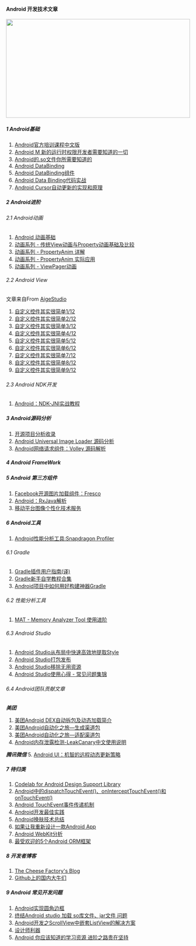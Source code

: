 
#### Android 开发技术文章

<div align="center">
  <img src="http://imglf0.nosdn.127.net/img/RElTd3RUQXRXekFIc3RjdlBJT3B1SUZpanpMcW1wb0o.jpg?imageView&thumbnail=1680x0&quality=96&stripmeta=0" width="100%" height="270">
</div>

##### 1 Android基础
1. [Android官方培训课程中文版](http://hukai.me/android-training-course-in-chinese)
14. [Android M 新的运行时权限开发者需要知道的一切](http://jijiaxin89.com/2015/08/30/Android-s-Runtime-Permission/)
15. [Android的.so文件你所需要知道的](http://www.jianshu.com/p/cb05698a1968)
16. [Android DataBinding](https://developer.android.com/intl/zh-cn/tools/data-binding/guide.html)
17. [Android DataBinding组件](http://www.apkbus.com/android-244769-1-1.html)
18. [Android Data Binding代码实战](http://www.aswifter.com/2015/07/11/android-data-binding-example/index.html)
19. [Android Cursor自动更新的实现和原理](http://kohoh1992.github.io/Cursor-Auto-Sync/)

##### 2 Android进阶
###### 2.1 Android动画
1. [Android 动画基础](http://www.lightskystreet.com/2015/05/23/anim_basic_knowledge/)
2. [动画系列 - 传统View动画与Property动画基础及比较](http://www.lightskystreet.com/2014/12/03/view-and-property-anim-knowldege-and-compare/)
3. [动画系列 - PropertyAnim 详解](http://www.lightskystreet.com/2014/12/04/propertyview-anim-analysis/)
4. [动画系列 - PropertyAnim 实际应用](http://www.lightskystreet.com/2014/12/10/propertyview-anim-practice/)
5. [动画系列 - ViewPager动画](http://www.lightskystreet.com/2014/12/15/viewpager-anim/)

###### 2.2 Android View
文章来自From [AigeStudio](http://blog.csdn.net/aigestudio)

1. [自定义控件其实很简单1/12](http://blog.csdn.net/aigestudio/article/details/41212583)
2. [自定义控件其实很简单2/12](http://blog.csdn.net/aigestudio/article/details/41316141)
3. [自定义控件其实很简单3/12](http://blog.csdn.net/aigestudio/article/details/41447349)
4. [自定义控件其实很简单4/12](http://blog.csdn.net/aigestudio/article/details/41799811)
5. [自定义控件其实很简单5/12](http://blog.csdn.net/aigestudio/article/details/41960507)
6. [自定义控件其实很简单6/12](http://blog.csdn.net/aigestudio/article/details/42677973)
7. [自定义控件其实很简单7/12](http://blog.csdn.net/aigestudio/article/details/42989325)
8. [自定义控件其实很简单8/12](http://blog.csdn.net/aigestudio/article/details/43378131)
9. [自定义控件其实很简单9/12](http://blog.csdn.net/aigestudio/article/details/43907299)

###### 2.3 Android NDK开发
1. [Android：NDK-JNI实战教程](http://yanbober.github.io/2015/02/14/android_studio_jni_1/)



##### 3 Android源码分析
1. [开源项目分析收录](http://codekk.com/open-source-project-analysis)
1. [Android Universal Image Loader 源码分析](http://codekk.com/open-source-project-analysis/detail/Android/huxian99/Android%20Universal%20Image%20Loader%20%E6%BA%90%E7%A0%81%E5%88%86%E6%9E%90)
2. [Android网络请求组件：Volley 源码解析](http://www.codekk.com/open-source-project-analysis/detail/Android/grumoon/Volley%20%E6%BA%90%E7%A0%81%E8%A7%A3%E6%9E%90)

##### 4 Android FrameWork
##### 5 Android 第三方组件
1. [Facebook开源图片加载组件：Fresco](http://fresco-cn.org)
2. [Android：RxJava解析](http://gank.io/post/560e15be2dca930e00da1083#toc_9)
3. [移动平台图像个性化技术服务](http://tusdk.com/)

##### 6 Android工具

1. [Android性能分析工具:Snapdragon Profiler](http://news.csdn.net/article.html?arcid=15827416&preview=1)

###### 6.1 Gradle
1. [Gradle插件用户指南(译)](http://rinvay.github.io/android/2015/03/26/Gradle-Plugin-User-Guide(Translation)/)
2. [Gradle新手自学教程合集](https://testerhome.com/topics/1867)
3. [Android项目中如何用好构建神器Gradle](http://www.csdn.net/article/2015-08-10/2825420/2)

###### 6.2 性能分析工具
1. [MAT - Memory Analyzer Tool 使用进阶](http://www.lightskystreet.com/2015/09/01/mat_usage/)

###### 6.3 Android Studio
1. [Android Studio从布局中快速高效地提取Style](http://www.jianshu.com/p/8c7ae2b653c7)
2. [Android Studio打包发布](http://m.blog.csdn.net/blog/r17171709/40860389#)
2. [Android Studio移除无用资源](http://tools.android.com/tech-docs/new-build-system/resource-shrinking)
3. [Android Studio使用心得 - 常见问题集锦](http://blog.csdn.net/codezjx/article/details/38669939)


###### 6.4 Android团队贡献文章
***美团***

1. [美团Android DEX自动拆包及动态加载简介](http://tech.meituan.com/mt-android-auto-split-dex.html)
2. [美团Android自动化之旅—生成渠道包](http://tech.meituan.com/mt-apk-packaging.html)
3. [美团Android自动化之旅—适配渠道包](http://tech.meituan.com/mt-apk-adaptation.html)
4. [Android内存泄露检测-LeakCanary中文使用说明](http://www.liaohuqiu.net/cn/posts/leak-canary-read-me/)

***腾讯微信***
5. [Android UI：机智的远程动态更新策略](http://mp.weixin.qq.com/s?__biz=MzA3NTYzODYzMg%3Cmark%3E&mid=214371233&idx=1&sn=b81b17b484953c30e41a8d838ef95d8f&scene=0&key=2877d24f51fa5384a18193ad1da816a8e59f207a4394d1a960e5c92937b7ec3007124a6d487e9ad0dfb1b27f50a112fb&ascene=0&uin=MTYzMjY2MTE1&pass_ticket=tQQvZQcHar%2FRoB0sRAZGHjbf3g6v4y8YiXYrgS2j1bM%3D)



##### 7 待归类

1. [Codelab for Android Design Support Library](http://inthecheesefactory.com/blog/android-design-support-library-codelab/en)
2. [Android中的dispatchTouchEvent()、onInterceptTouchEvent()和onTouchEvent()](http://blog.csdn.net/xyz_lmn/article/details/12517911)
3. [Android TouchEvent事件传递机制](http://blog.csdn.net/morgan_xww/article/details/9372285/)
4. [Android开发最佳实践](http://hukai.me/android-dev-patterns/)
5. [Android换肤技术总结](http://blog.zhaiyifan.cn/2015/09/10/Android%E6%8D%A2%E8%82%A4%E6%8A%80%E6%9C%AF%E6%80%BB%E7%BB%93/index.html)
6. [如果让我重新设计一款Android App](http://blog.csdn.net/ahence/article/details/47154419)
7. [Android WebKit分析](http://www.cnblogs.com/hibraincol/archive/2011/04/19/2020971.html)
10. [最受欢迎的5个Android ORM框架](http://www.codeceo.com/article/5-android-orm-framework.html)

##### 8 开发者博客
1. [The Cheese Factory's Blog](http://inthecheesefactory.com/blog/en)
2. [Github上的国内大牛们](http://githubrank.com/)

##### 9 Android 常见开发问题

1. [Android实现圆角边框](http://www.cnblogs.com/flyme/archive/2012/06/20/2556259.html)
2. [终结Android studio 加载 so库文件、jar文件 问题](http://my.oschina.net/longyuan/blog/401281)
3. [Android开发之ScrollView中嵌套ListView的解决方案](http://blog.csdn.net/minimicall/article/details/40983331)
4. [设计师利器](http://zuimeia.com/app/3252/?category=15&platform=2)
5. [Android 你应该知道的学习资源 进阶之路贵在坚持](http://blog.csdn.net/lmj623565791/article/details/44754023)

